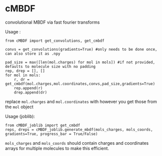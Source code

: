 # cMBDF
convolutional MBDF via fast fourier transforms

Usage :

```
from cMBDF import get_convolutions, get_cmbdf

convs = get_convolutions(gradients=True) #only needs to be done once, can also store it as .npy 

pad_size = max([len(mol.charges) for mol in mols]) #if not provided, defaults to molecule size with no padding
rep, drep = [], []
for mol in mols:
    r, dr = get_cmbdf(mol.charges,mol.coordinates,convs,pad_size,gradients=True)
    rep.append(r)
    drep.append(dr)
```
replace `mol.charges` and `mol.coordinates` with however you get those from the `mol` object

Usage (joblib):
```
from cMBDF_joblib import get_cmbdf
reps, dreps = cMBDF_joblib.generate_mbdf(mols_charges, mols_coords, gradients=True, progress_bar = True/False)
```
`mols_charges` and `mols_coords` should contain charges and coordinates arrays for multiple molecules to make this efficient.
